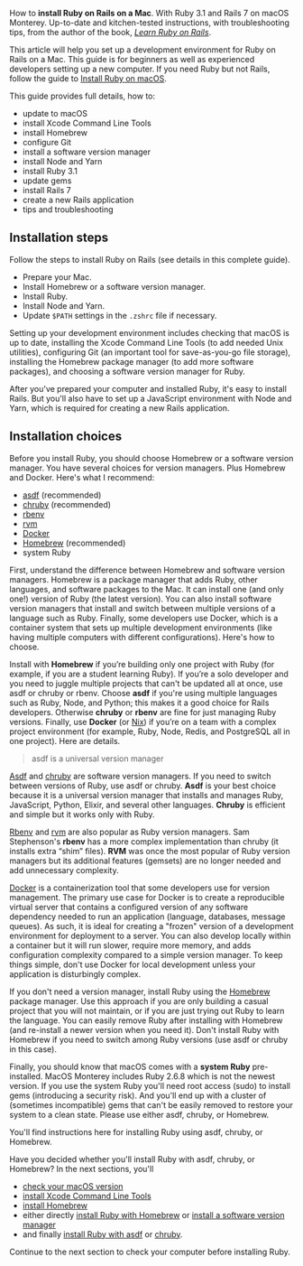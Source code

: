 How to **install Ruby on Rails on a Mac**. With Ruby 3.1 and Rails 7 on macOS Monterey. Up-to-date and kitchen-tested instructions, with troubleshooting tips, from the author of the book, _[Learn Ruby on Rails](https://learn-rails.com/)_.

This article will help you set up a development environment for Ruby on Rails on a Mac. This guide is for beginners as well as experienced developers setting up a new computer. If you need Ruby but not Rails, follow the guide to [Install Ruby on macOS](https://mac.install.guide/ruby/index.html).

This guide provides full details, how to:
- update to macOS
- install Xcode Command Line Tools
- install Homebrew
- configure Git
- install a software version manager
- install Node and Yarn
- install Ruby 3.1
- update gems
- install Rails 7
- create a new Rails application
- tips and troubleshooting

## Installation steps

Follow the steps to install Ruby on Rails (see details in this complete guide).
- Prepare your Mac.
- Install Homebrew or a software version manager.
- Install Ruby.
- Install Node and Yarn.
- Update `$PATH` settings in the `.zshrc` file if necessary.

Setting up your development environment includes checking that macOS is up to date, installing the Xcode Command Line Tools (to add needed Unix utilities), configuring Git (an important tool for save-as-you-go file storage), installing the Homebrew package manager (to add more software packages), and choosing a software version manager for Ruby.

After you've prepared your computer and installed Ruby, it's easy to install Rails. But you'll also have to set up a JavaScript environment with Node and Yarn, which is required for creating a new Rails application.

## Installation choices

Before you install Ruby, you should choose Homebrew or a software version manager. You have several choices for version managers. Plus Homebrew and Docker. Here's what I recommend:

- [asdf](https://asdf-vm.com/) (recommended)
- [chruby](https://github.com/postmodern/chruby) (recommended)
- [rbenv](https://github.com/sstephenson/rbenv)
- [rvm](https://rvm.io/)
- [Docker](https://www.docker.com/)
- [Homebrew](https://brew.sh/) (recommended)
- system Ruby

First, understand the difference between Homebrew and software version managers. Homebrew is a package manager that adds Ruby, other languages, and software packages to the Mac. It can install one (and only one!) version of Ruby (the latest version). You can also install software version managers that install and switch between multiple versions of a language such as Ruby. Finally, some developers use Docker, which is a container system that sets up multiple development environments (like having multiple computers with different configurations). Here's how to choose.

Install with **Homebrew** if you’re building only one project with Ruby (for example, if you are a student learning Ruby). If you’re a solo developer and you need to juggle multiple projects that can't be updated all at once, use asdf or chruby or rbenv. Choose **asdf** if you're using multiple languages such as Ruby, Node, and Python; this makes it a good choice for Rails developers. Otherwise **chruby** or **rbenv** are fine for just managing Ruby versions. Finally, use **Docker** (or [Nix](https://nixos.org/guides/dev-environment.html)) if you’re on a team with a complex project environment (for example, Ruby, Node, Redis, and PostgreSQL all in one project). Here are details.

> asdf is a universal version manager

[Asdf](https://asdf-vm.com/) and [chruby](https://github.com/postmodern/chruby) are software version managers. If you need to switch between versions of Ruby, use asdf or chruby. **Asdf** is your best choice because it is a universal version manager that installs and manages Ruby, JavaScript, Python, Elixir, and several other languages. **Chruby** is efficient and simple but it works only with Ruby.

[Rbenv](https://github.com/sstephenson/rbenv) and [rvm](https://rvm.io/) are also popular as Ruby version managers. Sam Stephenson's **rbenv** has a more complex implementation than chruby (it installs extra “shim” files). **RVM** was once the most popular of Ruby version managers but its additional features (gemsets) are no longer needed and add unnecessary complexity.

[Docker](https://www.docker.com/) is a containerization tool that some developers use for version management. The primary use case for Docker is to create a reproducible virtual server that contains a configured version of any software dependency needed to run an application (language, databases, message queues). As such, it is ideal for creating a "frozen" version of a development environment for deployment to a server. You can also develop locally within a container but it will run slower, require more memory, and adds configuration complexity compared to a simple version manager. To keep things simple, don't use Docker for local development unless your application is disturbingly complex.

If you don't need a version manager, install Ruby using the [Homebrew](https://brew.sh/) package manager. Use this approach if you are only building a casual project that you will not maintain, or if you are just trying out Ruby to learn the language. You can easily remove Ruby after installing with Homebrew (and re-install a newer version when you need it). Don't install Ruby with Homebrew if you need to switch among Ruby versions (use asdf or chruby in this case).

Finally, you should know that macOS comes with a **system Ruby** pre-installed. MacOS Monterey includes Ruby 2.6.8 which is not the newest version. If you use the system Ruby you'll need root access (sudo) to install gems (introducing a security risk). And you'll end up with a cluster of (sometimes incompatible) gems that can't be easily removed to restore your system to a clean state. Please use either asdf, chruby, or Homebrew.

You'll find instructions here for installing Ruby using asdf, chruby, or Homebrew.

Have you decided whether you'll install Ruby with asdf, chruby, or Homebrew? In the next sections, you'll

- [check your macOS version](/rubyonrails/1.html)
- [install Xcode Command Line Tools](/rubyonrails/2.html)
- [install Homebrew](/rubyonrails/3.html)
- either directly [install Ruby with Homebrew](/ruby/13.html) or [install a software version manager](/rubyonrails/5.html)
- and finally [install Ruby with asdf](/rubyonrails/7.html) or [chruby](/rubyonrails/19.html).

Continue to the next section to check your computer before installing Ruby.
